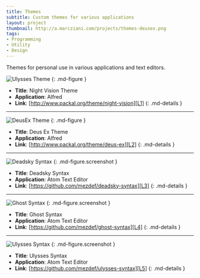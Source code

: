```yaml
---
title: Themes
subtitle: Custom themes for various applications
layout: project
thumbnail: http://a.marcziani.com/projects/themes-deusex.png
tags:
- Programming
- Utility
- Design
---
```


Themes for personal use in various applications and text editors.

![Ulysses Theme][I1]
{: .md-figure }

* __Title__: Night Vision Theme
* __Application__: Alfred
* __Link__: [http://www.packal.org/theme/night-vision][L1]
{: .md-details }

---

![DeusEx Theme][I2]
{: .md-figure }

* __Title__: Deus Ex Theme
* __Application__: Alfred
* __Link__: [http://www.packal.org/theme/deus-ex][L2]
{: .md-details }

---

![Deadsky Syntax][I3]
{: .md-figure.screenshot }

* __Title__: Deadsky Syntax
* __Application__: Atom Text Editor
* __Link__: [https://github.com/mezdef/deadsky-syntax][L3]
{: .md-details }

---

![Ghost Syntax][I4]
{: .md-figure.screenshot }

* __Title__: Ghost Syntax
* __Application__: Atom Text Editor
* __Link__: [https://github.com/mezdef/ghost-syntax][L4]
{: .md-details }

---

![Ulysses Syntax][I5]
{: .md-figure.screenshot }

* __Title__: Ulysses Syntax
* __Application__: Atom Text Editor
* __Link__: [https://github.com/mezdef/ulysses-syntax][L5]
{: .md-details }


[I1]: http://a.marcziani.com/projects/themes-ulysses.png
[I2]: http://a.marcziani.com/projects/themes-deusex.png
[I3]: http://a.marcziani.com/projects/themes-syntax-deadsky.png
[I4]: http://a.marcziani.com/projects/themes-syntax-ghost.png
[I5]: http://a.marcziani.com/projects/themes-syntax-ulysses.png

[L1]: http://www.packal.org/theme/night-vision
[L2]: http://www.packal.org/theme/deus-ex
[L3]: https://github.com/mezdef/deadsky-syntax
[L4]: https://github.com/mezdef/ghost-syntax
[L5]: https://github.com/mezdef/ulysses-syntax
